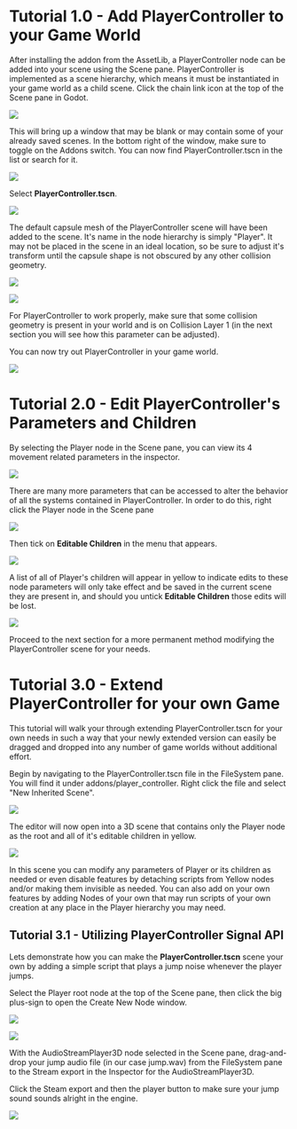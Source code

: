 
# Tutorial 1.0 - Add PlayerController to your Game World

After installing the addon from the AssetLib, a PlayerController node can be added into your scene using the Scene pane. PlayerController is implemented as a scene hierarchy, which means it must be instantiated in your game world as a child scene. Click the chain link icon at the top of the Scene pane in Godot.

![](images/getting-started_instantiate-child-scene.png)

This will bring up a window that may be blank or may contain some of your already saved scenes. In the bottom right of the window, make sure to toggle on the Addons switch. You can now find PlayerController.tscn in the list or search for it.

![](images/getting-started_select-scene-addons.png)

Select **PlayerController.tscn**.

![](images/getting-started_player-controller.png)

The default capsule mesh of the PlayerController scene will have been added to the scene. It's name in the node hierarchy is simply "Player". It may not be placed in the scene in an ideal location, so be sure to adjust it's transform until the capsule shape is not obscured by any other collision geometry. 

![](images/getting-started_player-controller-placement-1.png)

![](images/getting-started_player-controller-placement-2.png)

For PlayerController to work properly, make sure that some collision geometry is present in your world and is on Collision Layer 1 (in the next section you will see how this parameter can be adjusted). 

You can now try out PlayerController in your game world.

![](images/getting-started_play-scene.png)

# Tutorial 2.0 - Edit PlayerController's Parameters and Children

By selecting the Player node in the Scene pane, you can view its 4 movement related parameters in the inspector. 

![](images/getting-started_player-inspector.png)

There are many more parameters that can be accessed to alter the behavior of all the systems contained in PlayerController. In order to do this, right click the Player node in the Scene pane

![](images/getting-started_right-click-player.png)

Then tick on **Editable Children** in the menu that appears.

![](images/getting-started_editable-children.png)

A list of all of Player's children will appear in yellow to indicate edits to these node parameters will only take effect and be saved in the current scene they are present in, and should you untick **Editable Children** those edits will be lost.

![](images/getting-started_showing-editable-children.png)

Proceed to the next section for a more permanent method modifying the PlayerController scene for your needs. 

# Tutorial 3.0 - Extend PlayerController for your own Game

This tutorial will walk your through extending PlayerController.tscn for your own needs in such a way that your newly extended version can easily be dragged and dropped into any number of game worlds without additional effort. 

Begin by navigating to the PlayerController.tscn file in the FileSystem pane. You will find it under addons/player_controller. Right click the file and select "New Inherited Scene". 

![](images/getting-started_inherited-scene.png)

The editor will now open into a 3D scene that contains only the Player node as the root and all of it's editable children in yellow. 

![](images/getting-started_inherited-scene-player-controller.png)

In this scene you can modify any parameters of Player or its children as needed or even disable features by detaching scripts from Yellow nodes and/or making them invisible as needed. You can also add on your own features by adding Nodes of your own that may run scripts of your own creation at any place in the Player hierarchy you may need.

## Tutorial 3.1 - Utilizing PlayerController Signal API

Lets demonstrate how you can make the **PlayerController.tscn** scene your own by adding a simple script that plays a jump noise whenever the player jumps. 

Select the Player root node at the top of the Scene pane, then click the big plus-sign to open the Create New Node window.

![](images/tutorials_add-node.png)

![](images/tutorials_create-new-node.png)

With the AudioStreamPlayer3D node selected in the Scene pane, drag-and-drop your jump audio file (in our case jump.wav) from the FileSystem pane to the Stream export in the Inspector for the AudioStreamPlayer3D.

Click the Steam export and then the player button to make sure your jump sound sounds alright in the engine. 

![](images/tutorials_playing-sfx-engine.png)


